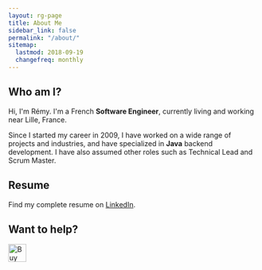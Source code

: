 ```yaml
---
layout: rg-page
title: About Me
sidebar_link: false
permalink: "/about/"
sitemap:
  lastmod: 2018-09-19
  changefreq: monthly
---
```


## Who am I?

Hi, I'm Rémy. I'm a French **Software Engineer**, currently living and working near Lille, France.

Since I started my career in 2009, I have worked on a wide range of projects and industries, and have specialized in **Java** backend development. I have also assumed other roles such as Technical Lead and Scrum Master.

## Resume

Find my complete resume on [LinkedIn](https://www.linkedin.com/in/remygardette/).

## Want to help?

<a href='https://ko-fi.com/H2H8VHJI' target='_blank'>
  <img height='36' style='border:0px;height:36px;' src='https://cdn.ko-fi.com/cdn/kofi2.png?v=2' border='0' alt='Buy Me a Coffee at ko-fi.com' class="no-align"/>
</a>
